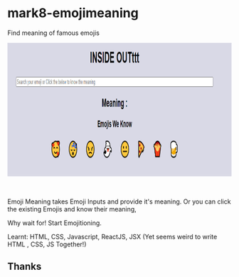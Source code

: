 # mark8-emojimeaning
 Find meaning of famous emojis

 <p align="center">
  <a href="https://ri2qgu.csb.app/">
    <img src="/Emoji_Meaning.png" height="300px">
  </a>
</p>

&nbsp;

Emoji Meaning takes Emoji Inputs and provide it's meaning.
Or you can click the existing Emojis and know their meaning,

Why wait for! Start Emojitioning.

Learnt:
HTML, CSS, Javascript, ReactJS, JSX (Yet seems weird to write HTML , CSS, JS Together!)

## Thanks


